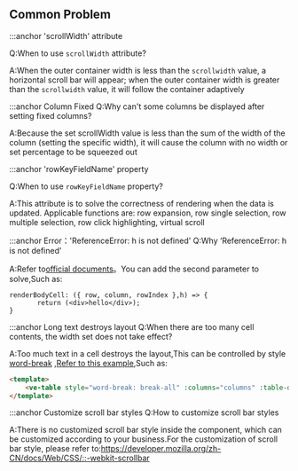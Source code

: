 ## Common Problem

:::anchor 'scrollWidth' attribute

Q:When to use `scrollWidth` attribute?

A:When the outer container width is less than the `scrollwidth` value, a horizontal scroll bar will appear; when the outer container width is greater than the `scrollwidth` value, it will follow the container adaptively

:::anchor Column Fixed
Q:Why can't some columns be displayed after setting fixed columns?

A:Because the set scrollWidth value is less than the sum of the width of the column (setting the specific width), it will cause the column with no width or set percentage to be squeezed out

:::anchor 'rowKeyFieldName' property

Q:When to use `rowKeyFieldName` property?

A:This attribute is to solve the correctness of rendering when the data is updated. Applicable functions are: row expansion, row single selection, row multiple selection, row click highlighting, virtual scroll

:::anchor Error：'ReferenceError: h is not defined'
Q:Why ‘ReferenceError: h is not defined’

A:Refer to[official documents](https://cn.vuejs.org/v2/guide/render-function.html#JSX)。You can add the second parameter to solve,Such as:

```
renderBodyCell: ({ row, column, rowIndex },h) => {
       return (<div>hello</div>);
}
```

:::anchor Long text destroys layout
Q:When there are too many cell contents, the width set does not take effect?

A:Too much text in a cell destroys the layout,This can be controlled by style [word-break](https://developer.mozilla.org/zh-CN/docs/Web/CSS/word-break) ,[Refer to this example](#/en/doc/table/column-width?anchor=long-text-destroys-layout),Such as:

```html
<template>
    <ve-table style="word-break: break-all" :columns="columns" :table-data="tableData" />
</template>
```

:::anchor Customize scroll bar styles
Q:How to customize scroll bar styles

A:There is no customized scroll bar style inside the component, which can be customized according to your business.For the customization of scroll bar style, please refer to:https://developer.mozilla.org/zh-CN/docs/Web/CSS/::-webkit-scrollbar
